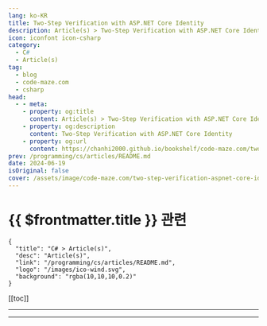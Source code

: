```yaml
---
lang: ko-KR
title: Two-Step Verification with ASP.NET Core Identity
description: Article(s) > Two-Step Verification with ASP.NET Core Identity
icon: iconfont icon-csharp
category: 
  - C#
  - Article(s)
tag: 
  - blog
  - code-maze.com
  - csharp
head:  
  - - meta:
    - property: og:title
      content: Article(s) > Two-Step Verification with ASP.NET Core Identity
    - property: og:description
      content: Two-Step Verification with ASP.NET Core Identity
    - property: og:url
      content: https://chanhi2000.github.io/bookshelf/code-maze.com/two-step-verification-aspnet-core-identity.html
prev: /programming/cs/articles/README.md
date: 2024-06-19
isOriginal: false
cover: /assets/image/code-maze.com/two-step-verification-aspnet-core-identity/banner.png
---
```


# {{ $frontmatter.title }} 관련

```component VPCard
{
  "title": "C# > Article(s)",
  "desc": "Article(s)",
  "link": "/programming/cs/articles/README.md",
  "logo": "/images/ico-wind.svg",
  "background": "rgba(10,10,10,0.2)"
}
```

[[toc]]

---

<SiteInfo
  name="Two-Step Verification with ASP.NET Core Identity"
  desc="In this article, we are going to learn about the Two-Step Verification process with the ASP.NET Core Identity, for more secure login process."
  url="https://code-maze.com/two-step-verification-aspnet-core-identity/"
  logo="/assets/image/code-maze.com/favicon.png"
  preview="/assets/image/code-maze.com/two-step-verification-aspnet-core-identity/banner.png"/>

<!-- TODO: 작성 -->

---

<TagLinks />